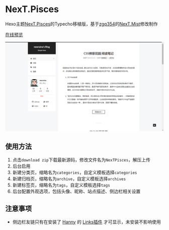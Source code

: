 # NexT.Pisces

Hexo主题[NexT.Pisces](https://github.com/iissnan/hexo-theme-next/tree/pisces)的Typecho移植版，基于[zgq354](http://blog.izgq.net/)的[NexT.Mist](https://github.com/zgq354/typecho-theme-next)修改制作

[在线预览](http://newraina.com/)

![demo](screenshot.png)

## 使用方法

1. 点击`download zip`下载最新源码，修改文件名为`NexTPisces`，解压上传
2. 后台启用
3. 新建分类页，缩略名为`categories`，自定义模板选择`categories`
4. 新建归档页，缩略名为`archive`，自定义模板选择`archives`
5. 新建标签页，缩略名为`tags`，自定义模板选择`tags`
6. 后台配置外观选项，包括头像、昵称、站点描述、侧边栏相关设置

## 注意事项

- 侧边栏友链只有在安装了 [Hanny](http://www.imhan.com/) 的 [Links插件](http://www.imhan.com/tag/%E5%8F%8B%E6%83%85%E9%93%BE%E6%8E%A5/) 才可显示，未安装不影响使用